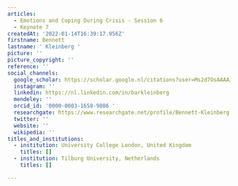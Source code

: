 ```yaml
---
articles:
  - Emotions and Coping During Crisis - Session 6
  - Keynote 7
createdAt: '2022-01-14T16:39:17.956Z'
firstname: Bennett
lastname: ' Kleinberg '
picture: ''
picture_copyright: ''
reference: ''
social_channels:
  google_scholar: https://scholar.google.nl/citations?user=Ms2d7OsAAAAJ&hl=en
  instagram: ''
  linkedin: https://nl.linkedin.com/in/barkleinberg
  mendeley: ''
  orcid_id: '0000-0003-1658-9086 '
  researchgate: https://www.researchgate.net/profile/Bennett-Kleinberg
  twitter: ''
  website: ''
  wikipedia: ''
titles_and_institutions:
  - institution: University College London, United Kingdom
    titles: []
  - institution: Tilburg University, Netherlands
    titles: []

---
```

